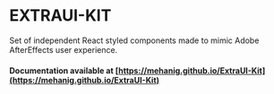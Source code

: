 # EXTRAUI-KIT
Set of independent React styled components made to mimic Adobe AfterEffects user experience.

#### Documentation available at [https://mehanig.github.io/ExtraUI-Kit](https://mehanig.github.io/ExtraUI-Kit)
